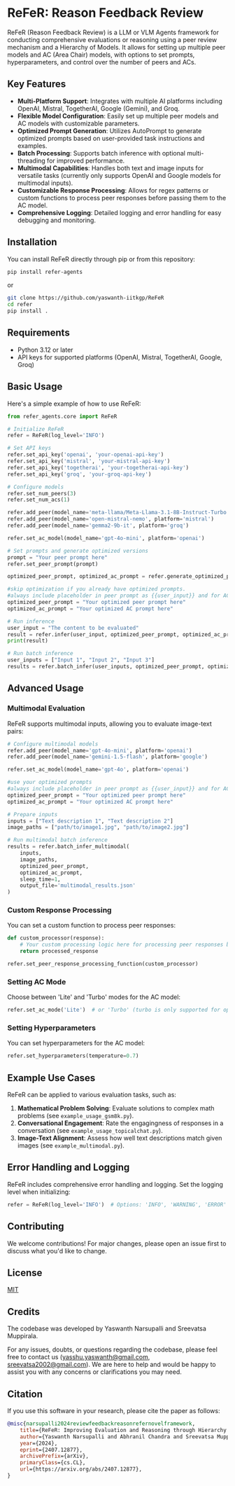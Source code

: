 # ReFeR: Reason Feedback Review

ReFeR (Reason Feedback Review) is a LLM or VLM Agents framework for conducting comprehensive evaluations or reasoning using a peer review mechanism and a Hierarchy of Models. It allows for setting up multiple peer models and AC (Area Chair) models, with options to set prompts, hyperparameters, and control over the number of peers and ACs.

## Key Features

- **Multi-Platform Support**: Integrates with multiple AI platforms including OpenAI, Mistral, TogetherAI, Google (Gemini), and Groq.
- **Flexible Model Configuration**: Easily set up multiple peer models and AC models with customizable parameters.
- **Optimized Prompt Generation**: Utilizes AutoPrompt to generate optimized prompts based on user-provided task instructions and examples.
- **Batch Processing**: Supports batch inference with optional multi-threading for improved performance.
- **Multimodal Capabilities**: Handles both text and image inputs for versatile tasks (currently only supports OpenAI and Google models for multimodal inputs).
- **Customizable Response Processing**: Allows for regex patterns or custom functions to process peer responses before passing them to the AC model.
- **Comprehensive Logging**: Detailed logging and error handling for easy debugging and monitoring.

## Installation

You can install ReFeR directly through pip or from this repository:

```bash
pip install refer-agents
```

or

```bash
git clone https://github.com/yaswanth-iitkgp/ReFeR
cd refer
pip install .
```

## Requirements

- Python 3.12 or later
- API keys for supported platforms (OpenAI, Mistral, TogetherAI, Google, Groq)

## Basic Usage

Here's a simple example of how to use ReFeR:

```python
from refer_agents.core import ReFeR

# Initialize ReFeR
refer = ReFeR(log_level='INFO')

# Set API keys
refer.set_api_key('openai', 'your-openai-api-key')
refer.set_api_key('mistral', 'your-mistral-api-key')
refer.set_api_key('togetherai', 'your-togetherai-api-key')
refer.set_api_key('groq', 'your-groq-api-key')

# Configure models
refer.set_num_peers(3)
refer.set_num_acs(1)

refer.add_peer(model_name='meta-llama/Meta-Llama-3.1-8B-Instruct-Turbo', platform='togetherai')
refer.add_peer(model_name='open-mistral-nemo', platform='mistral')
refer.add_peer(model_name='gemma2-9b-it', platform='groq')

refer.set_ac_model(model_name='gpt-4o-mini', platform='openai')

# Set prompts and generate optimized versions
prompt = "Your peer prompt here"
refer.set_peer_prompt(prompt)

optimized_peer_prompt, optimized_ac_prompt = refer.generate_optimized_prompts()

#skip optimization if you already have optimized prompts.
#always include placeholder in peer prompt as {{user_input}} and for AC prompt as {{user_input}} ,{{peer_response}}
optimized_peer_prompt = "Your optimized peer prompt here"
optimized_ac_prompt = "Your optimized AC prompt here"

# Run inference
user_input = "The content to be evaluated"
result = refer.infer(user_input, optimized_peer_prompt, optimized_ac_prompt)
print(result)

# Run batch inference
user_inputs = ["Input 1", "Input 2", "Input 3"]
results = refer.batch_infer(user_inputs, optimized_peer_prompt, optimized_ac_prompt, use_threading=True, max_workers=4, output_file='results.json')
```

## Advanced Usage

### Multimodal Evaluation

ReFeR supports multimodal inputs, allowing you to evaluate image-text pairs:

```python
# Configure multimodal models
refer.add_peer(model_name='gpt-4o-mini', platform='openai')
refer.add_peer(model_name='gemini-1.5-flash', platform='google')

refer.set_ac_model(model_name='gpt-4o', platform='openai')

#use your optimized prompts
#always include placeholder in peer prompt as {{user_input}} and for AC prompt as {{user_input}} ,{{peer_response}}
optimized_peer_prompt = "Your optimized peer prompt here"
optimized_ac_prompt = "Your optimized AC prompt here"

# Prepare inputs
inputs = ["Text description 1", "Text description 2"]
image_paths = ["path/to/image1.jpg", "path/to/image2.jpg"]

# Run multimodal batch inference
results = refer.batch_infer_multimodal(
    inputs, 
    image_paths, 
    optimized_peer_prompt, 
    optimized_ac_prompt, 
    sleep_time=1, 
    output_file='multimodal_results.json'
)
```

### Custom Response Processing

You can set a custom function to process peer responses:

```python
def custom_processor(response):
    # Your custom processing logic here for processing peer responses before passing them to AC.
    return processed_response

refer.set_peer_response_processing_function(custom_processor)
```

### Setting AC Mode

Choose between 'Lite' and 'Turbo' modes for the AC model:

```python
refer.set_ac_mode('Lite')  # or 'Turbo' (turbo is only supported for openai models as Area Chair and it generates 20 (by default)responses for AC.)
```

### Setting Hyperparameters

You can set hyperparameters for the AC model:

```python
refer.set_hyperparameters(temperature=0.7)
```

## Example Use Cases

ReFeR can be applied to various evaluation tasks, such as:

1. **Mathematical Problem Solving**: Evaluate solutions to complex math problems (see `example_usage_gsm8k.py`).
2. **Conversational Engagement**: Rate the engagingness of responses in a conversation (see `example_usage_topicalchat.py`).
3. **Image-Text Alignment**: Assess how well text descriptions match given images (see `example_multimodal.py`).

## Error Handling and Logging

ReFeR includes comprehensive error handling and logging. Set the logging level when initializing:

```python
refer = ReFeR(log_level='INFO')  # Options: 'INFO', 'WARNING', 'ERROR'
```

## Contributing

We welcome contributions! For major changes, please open an issue first to discuss what you'd like to change.

## License

[MIT](https://choosealicense.com/licenses/mit/)

## Credits

The codebase was developed by Yaswanth Narsupalli and Sreevatsa Muppirala.

For any issues, doubts, or questions regarding the codebase, please feel free to contact us (<yasshu.yaswanth@gmail.com>, <sreevatsa2002@gmail.com>). We are here to help and would be happy to assist you with any concerns or clarifications you may need.

## Citation

If you use this software in your research, please cite the paper as follows:

```bibtex
@misc{narsupalli2024reviewfeedbackreasonrefernovelframework,
    title={ReFeR: Improving Evaluation and Reasoning through Hierarchy of Models},
    author={Yaswanth Narsupalli and Abhranil Chandra and Sreevatsa Muppirala and Manish Gupta and Pawan Goyal},
    year={2024},
    eprint={2407.12877},
    archivePrefix={arXiv},
    primaryClass={cs.CL},
    url={https://arxiv.org/abs/2407.12877},
}
```
